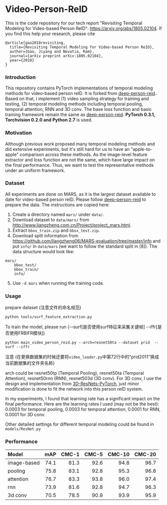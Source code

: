 # Video-Person-ReID

This is the code repository for our tech report "Revisiting Temporal Modeling for Video-based Person ReID": https://arxiv.org/abs/1805.02104.
If you find this help your research, please cite

    @article{gao2018revisiting,
      title={Revisiting Temporal Modeling for Video-based Person ReID},
      author={Gao, Jiyang and Nevatia, Ram},
      journal={arXiv preprint arXiv:1805.02104},
      year={2018}
    }

### Introduction
This repository contains PyTorch implementations of temporal modeling methods for video-based person reID. It is forked from [deep-person-reid](https://github.com/KaiyangZhou/deep-person-reid).. Based on that, I implement (1) video sampling strategy for training and testing, (2) temporal modeling methods including temporal pooling, temporal attention, RNN and 3D conv. The base loss function and basic training framework remain the same as [deep-person-reid](https://github.com/KaiyangZhou/deep-person-reid). **PyTorch 0.3.1, Torchvision 0.2.0 and Python 2.7** is used.

### Motivation
Although previous work proposed many temporal modeling methods and did extensive experiments, but it's still hard for us to have an "apple-to-apple" comparison across these methods. As the image-level feature extractor and loss function are not the same, which have large impact on the final performance. Thus, we want to test the representative methods under an uniform framework.

### Dataset
All experiments are done on MARS, as it is the largest dataset available to date for video-based person reID. Please follow [deep-person-reid](https://github.com/KaiyangZhou/deep-person-reid) to prepare the data. The instructions are copied here: 

1. Create a directory named `mars/` under `data/`.
2. Download dataset to `data/mars/` from http://www.liangzheng.com.cn/Project/project_mars.html.
3. Extract `bbox_train.zip` and `bbox_test.zip`.
4. Download split information from https://github.com/liangzheng06/MARS-evaluation/tree/master/info and put `info/` in `data/mars` (we want to follow the standard split in [8]). The data structure would look like:
```
mars/
    bbox_test/
    bbox_train/
    info/
```
5. Use `-d mars` when running the training code.

### Usage
prepare dataset (注意文件的命名规范)

    python tools/surf_feature_extraction.py


To train the model, please run (--surf[是否使用surf特征来采集关键帧] --iffr[是否使用FRBIFR模块])

    python main_video_person_reid.py --arch=resnet50ta --dataset prid  --surf --iffr
    
注意 (在更换数据集的时候还要将`video_loader.py`中第72行中的"prid2011"换成当前数据集的文件夹名称)

arch could be resnet50tp (Temporal Pooling), resnet50ta (Temporal Attention), resnet50rnn (RNN), resnet503d (3D conv). For 3D conv, I use the design and implementation from [3D-ResNets-PyTorch](https://github.com/kenshohara/3D-ResNets-PyTorch), just minor modification is done to fit the network into this person reID system.

In my experiments, I found that learning rate has a significant impact on the final performance. Here are the learning rates I used (may not be the best): 0.0003 for temporal pooling, 0.0003 for temporal attention, 0.0001 for RNN, 0.0001 for 3D conv.

Other detailed settings for different temporal modeling could be found in `models/ResNet.py`

### Performance

| Model            | mAP |CMC-1 | CMC-5 | CMC-10 | CMC-20 |
| :--------------- | ----------: | ----------: | ----------: | ----------: | ----------: | 
| image-based      |   74.1  | 81.3 | 92.6 | 94.8 | 96.7 |
| pooling    |   75.8  | 83.1 | 92.8 | 95.3 | 96.8   |
| attention    |  76.7 | 83.3 | 93.8 | 96.0 | 97.4 |
| rnn    |   73.9 | 81.6 | 92.8 | 94.7 | 96.3 |
| 3d conv    |  70.5 | 78.5 | 90.9 | 93.9 | 95.9 |
